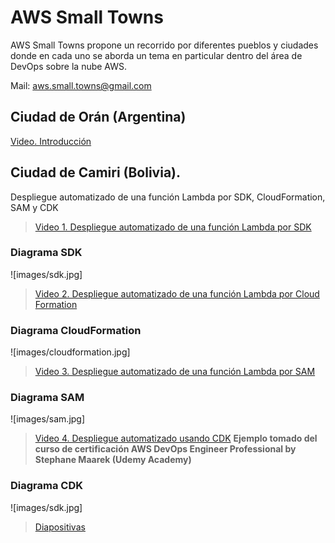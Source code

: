 # AWS Small Towns
AWS Small Towns propone un recorrido por diferentes pueblos y ciudades donde en cada
uno se aborda un tema en particular dentro del área de DevOps sobre la nube AWS.

Mail: aws.small.towns@gmail.com

## Ciudad de Orán (Argentina)
[Video. Introducción](https://www.youtube.com/watch?v=pv1BbjcRCQg)


## Ciudad de Camiri (Bolivia). 
Despliegue automatizado de una función Lambda por SDK, CloudFormation, SAM y CDK

> [Video 1. Despliegue automatizado de una función Lambda por SDK](https://www.youtube.com/watch?v=vXDYGPaHJWI)

### Diagrama SDK
![images/sdk.jpg]

> [Video 2. Despliegue automatizado de una función Lambda por Cloud Formation](https://www.youtube.com/watch?v=5Ze6Y1rCvGc)

### Diagrama CloudFormation
![images/cloudformation.jpg]

> [Video 3. Despliegue automatizado de una función Lambda por SAM](https://www.youtube.com/watch?v=sdJmfO6au_U)

### Diagrama SAM
![images/sam.jpg]

> [Video 4. Despliegue automatizado usando CDK](https://www.youtube.com/watch?v=HVZjEu3zeGA)
**Ejemplo tomado del curso de certificación AWS DevOps Engineer Professional by Stephane Maarek (Udemy Academy)**

### Diagrama CDK
![images/sdk.jpg]

> [Diapositivas](doc/AWS%20Small%20Towns-Camiri.pdf)